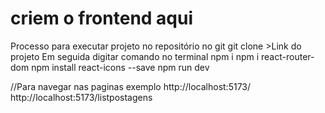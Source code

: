 # criem o frontend aqui

Processo para executar projeto no repositório no git
git clone >Link do projeto
Em seguida digitar comando no terminal
npm i
npm i react-router-dom
npm install react-icons --save
npm run dev


//Para navegar nas paginas exemplo
http://localhost:5173/
http://localhost:5173/listpostagens